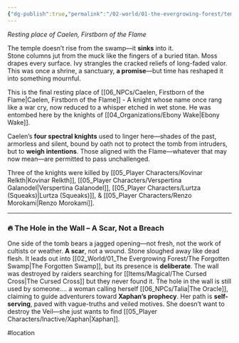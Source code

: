 ```yaml
---
{"dg-publish":true,"permalink":"/02-world/01-the-evergrowing-forest/temple-of-the-forgotten-hero/"}
---
```


_Resting place of Caelen, Firstborn of the Flame_

The temple doesn’t rise from the swamp—it **sinks** into it.  
Stone columns jut from the muck like the fingers of a buried titan. Moss drapes every surface. Ivy strangles the cracked reliefs of long-faded valor. This was once a shrine, a sanctuary, **a promise**—but time has reshaped it into something mournful.

This is the final resting place of [[06_NPCs/Caelen, Firstborn of the Flame\|Caelen, Firstborn of the Flame]] - A knight whose name once rang like a war cry, now reduced to a whisper etched in wet stone. He was entombed here by the knights of [[04_Organizations/Ebony Wake\|Ebony Wake]].

Caelen’s **four spectral knights** used to linger here—shades of the past, armorless and silent, bound by oath not to protect the tomb from intruders, but to **weigh intentions**. Those aligned with the Flame—whatever that may now mean—are permitted to pass unchallenged. 

Three of the knights were killed by [[05_Player Characters/Kovinar Relkth\|Kovinar Relkth]], [[05_Player Characters/Verspertina Galanodel\|Verspertina Galanodel]], [[05_Player Characters/Lurtza (Squeaks)\|Lurtza (Squeaks)]], & [[05_Player Characters/Renzo Morokami\|Renzo Morokami]].

---

### 🔥 The Hole in the Wall – A Scar, Not a Breach

One side of the tomb bears a jagged opening—not fresh, not the work of cultists or weather. **A scar**, not a wound. Stone sloughed away like dead flesh. It leads out into [[02_World/01_The Evergrowing Forest/The Forgotten Swamp\|The Forgotten Swamp]], but its presence is **deliberate**. The wall was destroyed by raiders searching for [[Items/Magical/The Cursed Cross\|The Cursed Cross]] but they never found it. The hole in the wall is still used by someone.... a woman calling herself [[06_NPCs/Talia\|The Oracle]], claiming to guide adventurers toward **Xaphan’s prophecy**. Her path is **self-serving**, paved with vague-truths and veiled motives. She doesn’t want to destroy the Veil—she just wants to find [[05_Player Characters/Inactive/Xaphan\|Xaphan]]. 

#location